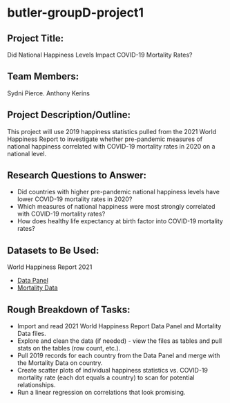 # butler-groupD-project1

## Project Title:
Did National Happiness Levels Impact COVID-19 Mortality Rates?

## Team Members:
Sydni Pierce. 
Anthony Kerins

## Project Description/Outline:
This project will use 2019 happiness statistics pulled from the 2021 World Happiness Report to investigate whether pre-pandemic measures of national happiness correlated with COVID-19 mortality rates in 2020 on a national level.

## Research Questions to Answer:
* Did countries with higher pre-pandemic national happiness levels have lower COVID-19 mortality rates in 2020?
* Which measures of national happiness were most strongly correlated with COVID-19 mortality rates?
* How does healthy life expectancy at birth factor into COVID-19 mortality rates?

## Datasets to Be Used:
World Happiness Report 2021
* [Data Panel](https://happiness-report.s3.amazonaws.com/2021/DataPanelWHR2021C2.xls)
* [Mortality Data](https://happiness-report.s3.amazonaws.com/2021/MortalityDataWHR2021C2.xlsx)

## Rough Breakdown of Tasks:
* Import and read 2021 World Happiness Report Data Panel and Mortality Data files.
* Explore and clean the data (if needed) - view the files as tables and pull stats on the tables (row count, etc.).
* Pull 2019 records for each country from the Data Panel and merge with the Mortality Data on country.
* Create scatter plots of individual happiness statistics vs. COVID-19 mortality rate (each dot equals a country) to scan for potential relationships.
* Run a linear regression on correlations that look promising.
